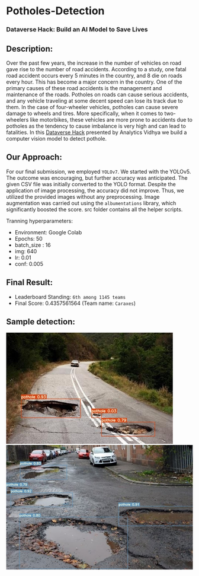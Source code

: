 # Potholes-Detection

### Dataverse Hack: Build an AI Model to Save Lives

## Description: 
Over the past few years, the increase in the number of vehicles on road gave rise to the number of road accidents. According to a study, one fatal road accident occurs every 5 minutes in the country, and 8 die on roads every hour. This has become a major concern in the country. One of the primary causes of these road accidents is the management and maintenance of the roads. Potholes on roads can cause serious accidents, and any vehicle traveling at some decent speed can lose its track due to them. In the case of four-wheeler vehicles, potholes can cause severe damage to wheels and tires. More specifically, when it comes to two-wheelers like motorbikes, these vehicles are more prone to accidents due to potholes as the tendency to cause imbalance is very high and can lead to fatalities. In this [Dataverse Hack](https://datahack.analyticsvidhya.com/contest/dataverse-hack/) presented by Analytics Vidhya we build a computer vision model to detect pothole.

## Our Approach:
For our final submission, we employed `YOLOv7`. We started with the YOLOv5. The outcome was encouraging, but further accuracy was anticipated. The given CSV file was initially converted to the YOLO format. Despite the application of image processing, the accuracy did not improve. Thus, we utilized the provided images without any preprocessing. Image augmentation was carried out using the `albumentations` library, which significantly boosted the score. src folder contains all the helper scripts.

Tranning hyperparameters:
- Environment: Google Colab
- Epochs: 50
- batch_size : 16
- img: 640
- lr: 0.01
- conf: 0.005

## Final Result:
 - Leaderboard Standing: `6th among 1145 teams`
 - Final Score: 0.4357561564 (Team name: `Caraxes`)

## Sample detection:
![alt text](https://github.com/Bakar31/Potholes-Detection/blob/master/sample-2.jpg)
![alt text](https://github.com/Bakar31/Potholes-Detection/blob/master/sample-1.jpg)